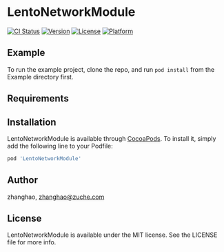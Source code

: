 # LentoNetworkModule

[![CI Status](https://img.shields.io/travis/zhanghao/LentoNetworkModule.svg?style=flat)](https://travis-ci.org/zhanghao/LentoNetworkModule)
[![Version](https://img.shields.io/cocoapods/v/LentoNetworkModule.svg?style=flat)](https://cocoapods.org/pods/LentoNetworkModule)
[![License](https://img.shields.io/cocoapods/l/LentoNetworkModule.svg?style=flat)](https://cocoapods.org/pods/LentoNetworkModule)
[![Platform](https://img.shields.io/cocoapods/p/LentoNetworkModule.svg?style=flat)](https://cocoapods.org/pods/LentoNetworkModule)

## Example

To run the example project, clone the repo, and run `pod install` from the Example directory first.

## Requirements

## Installation

LentoNetworkModule is available through [CocoaPods](https://cocoapods.org). To install
it, simply add the following line to your Podfile:

```ruby
pod 'LentoNetworkModule'
```

## Author

zhanghao, zhanghao@zuche.com

## License

LentoNetworkModule is available under the MIT license. See the LICENSE file for more info.
